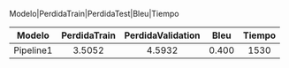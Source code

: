 Modelo|PerdidaTrain|PerdidaTest|Bleu|Tiempo

| Modelo | PerdidaTrain | PerdidaValidation | Bleu | Tiempo |
|:---:|:---:|:---:|:---:|:---:|
| Pipeline1 | 3.5052 | 4.5932 | 0.400 | 1530 |
